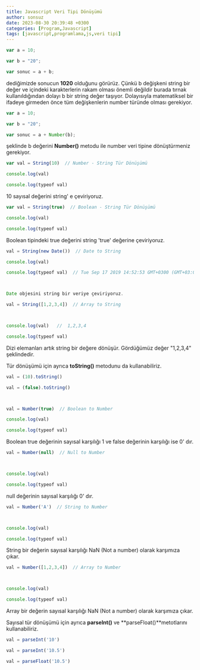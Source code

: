 ```yaml
---
title: Javascript Veri Tipi Dönüşümü
author: sonsuz
date: 2023-08-30 20:39:48 +0300
categories: [Program,Javascript]
tags: [javascript,programlama,js,veri tipi]
---
```






```js
var a = 10;

var b = "20";

var sonuc = a + b;
```

dediğimizde sonucun **1020** olduğunu görürüz. Çünkü b değişkeni string bir değer ve içindeki karakterlerin rakam olması önemli değildir burada tırnak kullanıldığından dolayı b bir string değer taşıyor. Dolayısıyla matematiksel bir ifadeye girmeden önce tüm değişkenlerin number türünde olması gerekiyor.

```js
var a = 10;

var b = "20";

var sonuc = a + Number(b);
```

şeklinde b değerini **Number()** metodu ile number veri tipine dönüştürmeniz gerekiyor.

```js
var val = String(10)  // Number - String Tür Dönüşümü

console.log(val)

console.log(typeof val)
```

10 sayısal değerini string' e çeviriyoruz.

```js
var val = String(true)  // Boolean - String Tür Dönüşümü

console.log(val)

console.log(typeof val)
```

Boolean tipindeki true değerini string 'true' değerine çeviriyoruz.

```js
val = String(new Date())  // Date to String

console.log(val) 

console.log(typeof val)  // Tue Sep 17 2019 14:52:53 GMT+0300 (GMT+03:00)



Date objesini string bir veriye çeviriyoruz. 

```

```js
val = String([1,2,3,4])  // Array to String



console.log(val)   //  1,2,3,4

console.log(typeof val)
```

Dizi elemanları artık string bir değere dönüşür. Gördüğümüz değer "1,2,3,4" şeklindedir.

Tür dönüşümü için ayrıca **toString()** metodunu da kullanabiliriz.

```js
val = (10).toString()

val = (false).toString()




```

```js
val = Number(true)  // Boolean to Number

console.log(val) 

console.log(typeof val)
```

Boolean true değerinin sayısal karşılığı 1 ve false değerinin karşılığı ise 0' dır.

```js
val = Number(null)  // Null to Number



console.log(val) 

console.log(typeof val)
```

null değerinin sayısal karşılığı 0' dır.

```js
val = Number('A')  // String to Number



console.log(val) 

console.log(typeof val)
```

String bir değerin sayısal karşılığı NaN (Not a number) olarak karşımıza çıkar.

```js
val = Number([1,2,3,4])  // Array to Number



console.log(val) 

console.log(typeof val)
```

Array bir değerin sayısal karşılığı NaN (Not a number) olarak karşımıza çıkar.

Sayısal tür dönüşümü için ayrıca **parseInt()** ve **parseFloat()**metotlarını kullanabiliriz.

```js
val = parseInt('10')

val = parseInt('10.5')

val = parseFloat('10.5')


```
